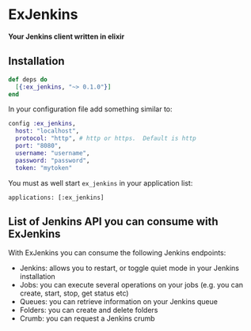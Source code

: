# ExJenkins

**Your Jenkins client written in elixir**

## Installation

```elixir
def deps do
  [{:ex_jenkins, "~> 0.1.0"}]
end
```

In your configuration file add something similar to:

```elixir
config :ex_jenkins,
  host: "localhost",
  protocol: "http", # http or https.  Default is http
  port: "8080",
  username: "username",
  password: "password",
  token: "mytoken"
```

You must as well start `ex_jenkins` in your application list:

```
applications: [:ex_jenkins]
```

## List of Jenkins API you can consume with ExJenkins

With ExJenkins you can consume the following Jenkins endpoints:

* Jenkins: allows you to restart, or toggle quiet mode in your Jenkins installation
* Jobs: you can execute several operations on your jobs (e.g. you can create, start, stop, get status etc)
* Queues: you can retrieve information on your Jenkins queue
* Folders: you can create and delete folders
* Crumb: you can request a Jenkins crumb
